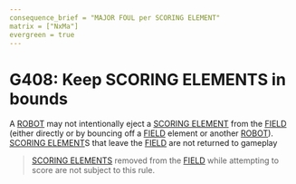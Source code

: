 ```yaml
---
consequence_brief = "MAJOR FOUL per SCORING ELEMENT"
matrix = ["NxMa"]
evergreen = true
---
```


# G408: Keep SCORING ELEMENTS in bounds

A [ROBOT](!!) may not intentionally eject a [SCORING ELEMENT](!!) from the
[FIELD](!!) (either directly or by bouncing off a [FIELD](!!) element or
another [ROBOT](!!)). [SCORING ELEMENT](!!)S that leave the [FIELD](!!) are not
returned to gameplay

> [SCORING ELEMENTS](!!) removed from the [FIELD](!!) while attempting to score
> are not subject to this rule.
